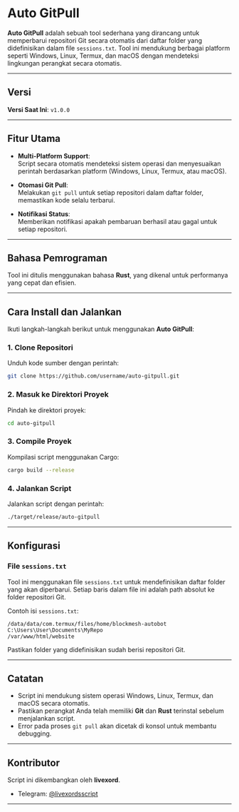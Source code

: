 # Auto GitPull
**Auto GitPull** adalah sebuah tool sederhana yang dirancang untuk memperbarui repositori Git secara otomatis dari daftar folder yang didefinisikan dalam file `sessions.txt`. Tool ini mendukung berbagai platform seperti Windows, Linux, Termux, dan macOS dengan mendeteksi lingkungan perangkat secara otomatis.

---

## Versi
**Versi Saat Ini**: `v1.0.0`

---

## Fitur Utama
- **Multi-Platform Support**:  
  Script secara otomatis mendeteksi sistem operasi dan menyesuaikan perintah berdasarkan platform (Windows, Linux, Termux, atau macOS).

- **Otomasi Git Pull**:  
  Melakukan `git pull` untuk setiap repositori dalam daftar folder, memastikan kode selalu terbarui.

- **Notifikasi Status**:  
  Memberikan notifikasi apakah pembaruan berhasil atau gagal untuk setiap repositori.

---

## Bahasa Pemrograman
Tool ini ditulis menggunakan bahasa **Rust**, yang dikenal untuk performanya yang cepat dan efisien.

---

## Cara Install dan Jalankan

Ikuti langkah-langkah berikut untuk menggunakan **Auto GitPull**:

### 1. Clone Repositori
Unduh kode sumber dengan perintah:
```bash
git clone https://github.com/username/auto-gitpull.git
```

### 2. Masuk ke Direktori Proyek
Pindah ke direktori proyek:
```bash
cd auto-gitpull
```

### 3. Compile Proyek
Kompilasi script menggunakan Cargo:
```bash
cargo build --release
```

### 4. Jalankan Script
Jalankan script dengan perintah:
```bash
./target/release/auto-gitpull
```

---

## Konfigurasi
### File `sessions.txt`
Tool ini menggunakan file `sessions.txt` untuk mendefinisikan daftar folder yang akan diperbarui. Setiap baris dalam file ini adalah path absolut ke folder repositori Git.

Contoh isi `sessions.txt`:
```
/data/data/com.termux/files/home/blockmesh-autobot
C:\Users\User\Documents\MyRepo
/var/www/html/website
```

Pastikan folder yang didefinisikan sudah berisi repositori Git.

---

## Catatan
- Script ini mendukung sistem operasi Windows, Linux, Termux, dan macOS secara otomatis.
- Pastikan perangkat Anda telah memiliki **Git** dan **Rust** terinstal sebelum menjalankan script.
- Error pada proses `git pull` akan dicetak di konsol untuk membantu debugging.

---

## Kontributor
Script ini dikembangkan oleh **livexord**.  
- Telegram: [@livexordsscript](https://t.me/livexordsscript)

--- 

